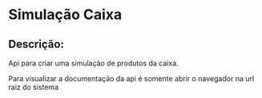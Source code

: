 # Simulação Caixa

## Descrição:
Api para criar uma simulação de produtos da caixa. 

Para visualizar a documentação da api é somente abrir o navegador na url raiz do sistema
